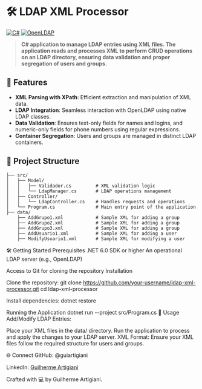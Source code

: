 # 🛠️ LDAP XML Processor

[![C#](https://img.shields.io/badge/C%23-9E8CFF?style=for-the-badge&logo=csharp&logoColor=white)](https://docs.microsoft.com/en-us/dotnet/csharp/) 
[![OpenLDAP](https://img.shields.io/badge/OpenLDAP-3776AB?style=for-the-badge&logo=openldap&logoColor=white)](https://www.openldap.org/)

> **C# application to manage LDAP entries using XML files. The application reads and processes XML to perform CRUD operations on an LDAP directory, ensuring data validation and proper segregation of users and groups.**

## 🚀 Features

- **XML Parsing with XPath**: Efficient extraction and manipulation of XML data.
- **LDAP Integration**: Seamless interaction with OpenLDAP using native LDAP classes.
- **Data Validation**: Ensures text-only fields for names and logins, and numeric-only fields for phone numbers using regular expressions.
- **Container Segregation**: Users and groups are managed in distinct LDAP containers.

## 📂 Project Structure

```plaintext
├── src/
│   ├── Model/
│   │   ├── Validador.cs         # XML validation logic
│   │   └── LdapManager.cs       # LDAP operations management
│   ├── Controller/
│   │   └── LdapController.cs    # Handles requests and operations
│   └── Program.cs               # Main entry point of the application
├── data/
    ├── AddGrupo1.xml            # Sample XML for adding a group
    ├── AddGrupo2.xml            # Sample XML for adding a group
    ├── AddGrupo3.xml            # Sample XML for adding a group
    ├── AddUsuario1.xml          # Sample XML for adding a user
    ├── ModifyUsuario1.xml       # Sample XML for modifying a user
```


🛠️ Getting Started
Prerequisites
.NET 6.0 SDK or higher
An operational LDAP server (e.g., OpenLDAP)

Access to Git for cloning the repository
Installation

Clone the repository:
git clone https://github.com/your-username/ldap-xml-processor.git
cd ldap-xml-processor

Install dependencies:
dotnet restore

Running the Application
dotnet run --project src/Program.cs
🤖 Usage
Add/Modify LDAP Entries:

Place your XML files in the data/ directory.
Run the application to process and apply the changes to your LDAP server.
XML Format: Ensure your XML files follow the required structure for users and groups.


🌐 Connect
GitHub: @guiartigiani

LinkedIn: [Guilherme Artigiani](https://www.linkedin.com/in/guilherme-artigiani/)

Crafted with 💻 by Guilherme Artigiani.
